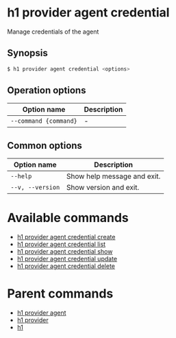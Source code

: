 
# h1 provider agent credential

Manage credentials of the agent

## Synopsis

```bash
$ h1 provider agent credential <options>
```

## Operation options

| Option name               | Description |
| ------------------------- | ----------- |
| ```--command {command}``` | -           |

## Common options

| Option name          | Description                 |
| -------------------- | --------------------------- |
| ```--help```         | Show help message and exit. |
| ```--v, --version``` | Show version and exit.      |

# Available commands

* [h1 provider agent credential create](./create/README.md)
* [h1 provider agent credential list](./list/README.md)
* [h1 provider agent credential show](./show/README.md)
* [h1 provider agent credential update](./update/README.md)
* [h1 provider agent credential delete](./delete/README.md)

# Parent commands

* [h1 provider agent](./../README.md)
* [h1 provider](./../../README.md)
* [h1](./../../../README.md)
